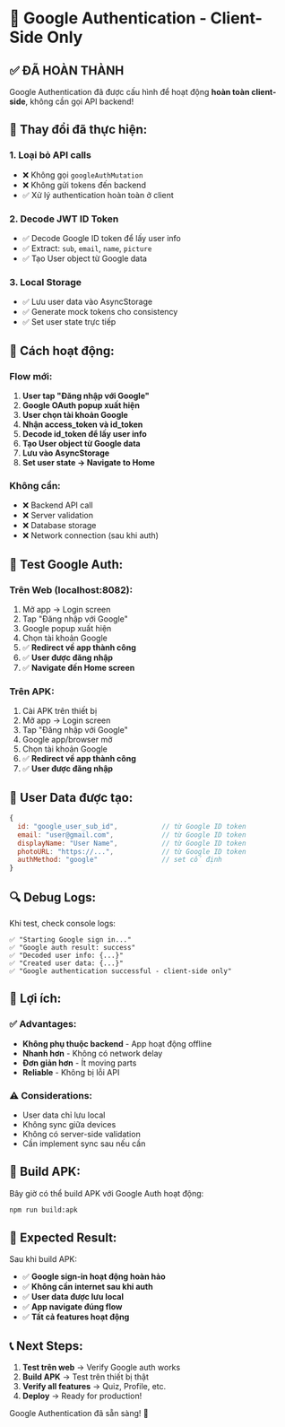 # 🎉 Google Authentication - Client-Side Only

## ✅ **ĐÃ HOÀN THÀNH**

Google Authentication đã được cấu hình để hoạt động **hoàn toàn client-side**, không cần gọi API backend!

## 🔧 **Thay đổi đã thực hiện:**

### **1. Loại bỏ API calls**
- ❌ Không gọi `googleAuthMutation` 
- ❌ Không gửi tokens đến backend
- ✅ Xử lý authentication hoàn toàn ở client

### **2. Decode JWT ID Token**
- ✅ Decode Google ID token để lấy user info
- ✅ Extract: `sub`, `email`, `name`, `picture`
- ✅ Tạo User object từ Google data

### **3. Local Storage**
- ✅ Lưu user data vào AsyncStorage
- ✅ Generate mock tokens cho consistency
- ✅ Set user state trực tiếp

## 🚀 **Cách hoạt động:**

### **Flow mới:**
1. **User tap "Đăng nhập với Google"**
2. **Google OAuth popup xuất hiện**
3. **User chọn tài khoản Google**
4. **Nhận access_token và id_token**
5. **Decode id_token để lấy user info**
6. **Tạo User object từ Google data**
7. **Lưu vào AsyncStorage**
8. **Set user state → Navigate to Home**

### **Không cần:**
- ❌ Backend API call
- ❌ Server validation
- ❌ Database storage
- ❌ Network connection (sau khi auth)

## 🧪 **Test Google Auth:**

### **Trên Web (localhost:8082):**
1. Mở app → Login screen
2. Tap "Đăng nhập với Google"
3. Google popup xuất hiện
4. Chọn tài khoản Google
5. ✅ **Redirect về app thành công**
6. ✅ **User được đăng nhập**
7. ✅ **Navigate đến Home screen**

### **Trên APK:**
1. Cài APK trên thiết bị
2. Mở app → Login screen  
3. Tap "Đăng nhập với Google"
4. Google app/browser mở
5. Chọn tài khoản Google
6. ✅ **Redirect về app thành công**
7. ✅ **User được đăng nhập**

## 📱 **User Data được tạo:**

```javascript
{
  id: "google_user_sub_id",           // từ Google ID token
  email: "user@gmail.com",            // từ Google ID token  
  displayName: "User Name",           // từ Google ID token
  photoURL: "https://...",            // từ Google ID token
  authMethod: "google"                // set cố định
}
```

## 🔍 **Debug Logs:**

Khi test, check console logs:
```
✅ "Starting Google sign in..."
✅ "Google auth result: success"
✅ "Decoded user info: {...}"
✅ "Created user data: {...}"
✅ "Google authentication successful - client-side only"
```

## 🎯 **Lợi ích:**

### **✅ Advantages:**
- **Không phụ thuộc backend** - App hoạt động offline
- **Nhanh hơn** - Không có network delay
- **Đơn giản hơn** - Ít moving parts
- **Reliable** - Không bị lỗi API

### **⚠️ Considerations:**
- User data chỉ lưu local
- Không sync giữa devices
- Không có server-side validation
- Cần implement sync sau nếu cần

## 🚀 **Build APK:**

Bây giờ có thể build APK với Google Auth hoạt động:

```bash
npm run build:apk
```

## 🎉 **Expected Result:**

Sau khi build APK:
- ✅ **Google sign-in hoạt động hoàn hảo**
- ✅ **Không cần internet sau khi auth**
- ✅ **User data được lưu local**
- ✅ **App navigate đúng flow**
- ✅ **Tất cả features hoạt động**

## 📞 **Next Steps:**

1. **Test trên web** → Verify Google auth works
2. **Build APK** → Test trên thiết bị thật
3. **Verify all features** → Quiz, Profile, etc.
4. **Deploy** → Ready for production!

Google Authentication đã sẵn sàng! 🎉
